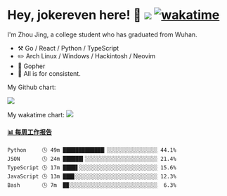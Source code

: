 # Hey, jokereven here! 👋 ![](https://visitor-badge.laobi.icu/badge?page_id=jokereven.readme) [![wakatime](https://wakatime.com/badge/user/eada5769-12fd-41f7-af3d-65254494dce1.svg)](https://wakatime.com/@eada5769-12fd-41f7-af3d-65254494dce1)

I'm Zhou Jing, a college student who has graduated from Wuhan.
-   :hammer_and_pick: Go / React / Python / TypeScript
-   :pencil2: Arch Linux / Windows / Hackintosh / Neovim
-   :seedling: Gopher
-   :thought_balloon: All is for consistent.

My Github chart:

![](https://ghchart.rshah.org/JonnieWayy)

My wakatime chart:
![](https://wakatime.com/share/@jokereven/1679dc82-4bf9-4b63-9203-390d608503de.png)

<!-- waka-box start -->
#### <a href="https://gist.github.com/9f8118785e2d128d746db5f61b0e0a2a" target="_blank">📊 每周工作报告</a>
```text
Python     🕓 49m █████████████▏░░░░░░░░░░░░░░░░ 44.1%
JSON       🕓 24m ██████▍░░░░░░░░░░░░░░░░░░░░░░░ 21.4%
TypeScript 🕓 17m ████▋░░░░░░░░░░░░░░░░░░░░░░░░░ 15.6%
JavaScript 🕓 13m ███▋░░░░░░░░░░░░░░░░░░░░░░░░░░ 12.3%
Bash       🕓 7m  █▉░░░░░░░░░░░░░░░░░░░░░░░░░░░░  6.3%
```
<!-- Powered by https://github.com/journey-ad/waka-box-go . -->
<!-- waka-box end -->
